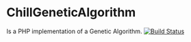 # ChillGeneticAlgorithm
Is a PHP implementation of a Genetic Algorithm.
[![Build Status](https://travis-ci.org/sergiocarlosmorales/ChillGeneticAlgorithm.svg?branch=master)](https://travis-ci.org/sergiocarlosmorales/ChillGeneticAlgorithm)